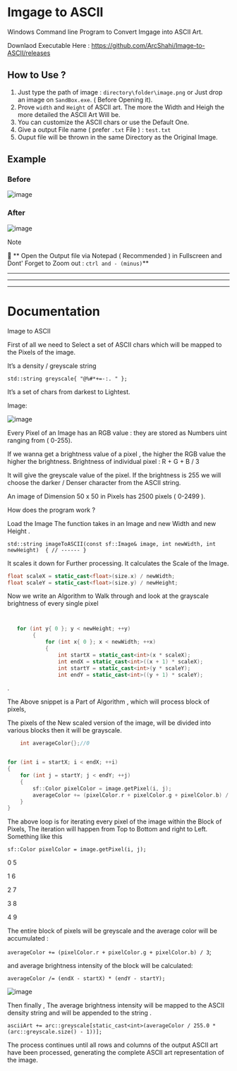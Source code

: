 # Imgage to ASCII 
   Windows Command line Program to Convert Imgage into ASCII Art.

   
Downlaod Executable Here : https://github.com/ArcShahi/Image-to-ASCII/releases


## How to Use ?

1. Just type the path of image : `directory\folder\image.png` or Just drop an image on `SandBox.exe`. ( Before Opening it).
2. Prove `width` and `Height` of ASCII art. The more the Width and Heigh the more detailed the ASCII Art Will be.
3. You can customize the ASCII chars or use the Default One.
4. Give a output File name ( prefer `.txt` File ) : `test.txt`
5. Ouput file will be thrown in the same Directory as the Original Image.


## Example 

### Before

![image](https://github.com/ArcShahi/Image-to-ASCII/assets/90377780/359953e5-0423-4ced-acac-1d5ac0166108)


### After

![image](https://github.com/ArcShahi/Image-to-ASCII/assets/90377780/53a7281e-53cf-4792-a39b-c0ecfdfa2e2b)


>[!note]
>📕
>** Open the Output file via Notepad ( Recommended ) in Fullscreen and Dont' Forget to Zoom out : `ctrl and - (minus)`**


----
----
----



# Documentation 

Image to ASCII

First of all we need to Select a set of ASCII chars which will be mapped to the Pixels of the image.

It’s a density / greyscale string

`std::string greyscale{ "@%#*+=-:. " };`

It’s a set of chars from darkest to Lightest.



Image:

![image](https://github.com/ArcShahi/Image-to-ASCII/assets/90377780/661e7628-388b-4a3d-9cac-eba31b41a417)



Every Pixel of an Image has an RGB value : they are stored as Numbers uint ranging from ( 0-255).

If we wanna get a brightness value of a pixel , the higher the RGB value the higher the brightness.    Brightness of individual pixel : R + G + B / 3

It will give the greyscale value of the pixel. If the brightness is 255 we will choose the darker / Denser character from the ASCII string.  

An image of Dimension 50 x 50 in Pixels  has 2500 pixels ( 0-2499 ). 

How does the program work  ?

Load the Image
The function takes in an Image and new  Width and new Height .

`std::string imageToASCII(const sf::Image& image, int newWidth, int newHeight) 
{ // ------ }`





It scales it down for Further processing.
It calculates the Scale of the Image.

```cpp
float scaleX = static_cast<float>(size.x) / newWidth;
float scaleY = static_cast<float>(size.y) / newHeight;
```




Now we write an Algorithm to Walk through and look at the grayscale brightness of every single pixel

```cpp


   for (int y{ 0 }; y < newHeight; ++y)
        {
            for (int x{ 0 }; x < newWidth; ++x)
            {
                int startX = static_cast<int>(x * scaleX);
                int endX = static_cast<int>((x + 1) * scaleX);
                int startY = static_cast<int>(y * scaleY);
                int endY = static_cast<int>((y + 1) * scaleY);
```
.

The Above snippet is a Part of Algorithm , which will process block of pixels, 



The pixels of the New  scaled version of the image, will be divided into various blocks then it will be grayscale.   





```cpp
    int averageColor{};//0


for (int i = startX; i < endX; ++i)
{
    for (int j = startY; j < endY; ++j)
    {
        sf::Color pixelColor = image.getPixel(i, j);
        averageColor += (pixelColor.r + pixelColor.g + pixelColor.b) / 3;
    }
}
```



The above loop is for iterating every pixel of the image within the Block of Pixels, The iteration will happen from Top to Bottom and right to Left. Something like this

 `sf::Color pixelColor = image.getPixel(i, j);`



0  5

1  6

2  7

3  8

4  9


The entire block of pixels will be greyscale and the average color will be accumulated :

 `averageColor += (pixelColor.r + pixelColor.g + pixelColor.b) / 3`;

and average brightness intensity of the block will be calculated: 

 `averageColor /= (endX - startX) * (endY - startY);`



![image](https://github.com/ArcShahi/Image-to-ASCII/assets/90377780/90c2ee1a-8a4d-4a52-8937-0acaa4eb4d03)






Then finally , The average brightness intensity will be mapped to the ASCII density string and will be appended to the string .

`asciiArt += arc::greyscale[static_cast<int>(averageColor / 255.0 * (arc::greyscale.size() - 1))];`



The process continues until all rows and columns of the output ASCII art have been processed, generating the complete ASCII art representation of the image.




